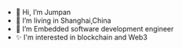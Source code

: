 - 👋 Hi, I’m Jumpan
- 👀 I’m living in Shanghai,China
- 🌱 I’m  Embedded software development engineer
- ✨ I'm interested in blockchain and Web3

<!---
Jumpan2306/Jumpan2306 is a ✨ special ✨ repository because its `README.md` (this file) appears on your GitHub profile.
You can click the Preview link to take a look at your changes.
--->
